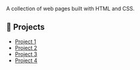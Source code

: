 A collection of web pages built with HTML and CSS.

## 📂 Projects
- [Project 1](project-1-folder/) 
- [Project 2](project-2-folder/) 
- [Project 3](project-3-folder/) 
- [Project 4](project-4-folder/) 

